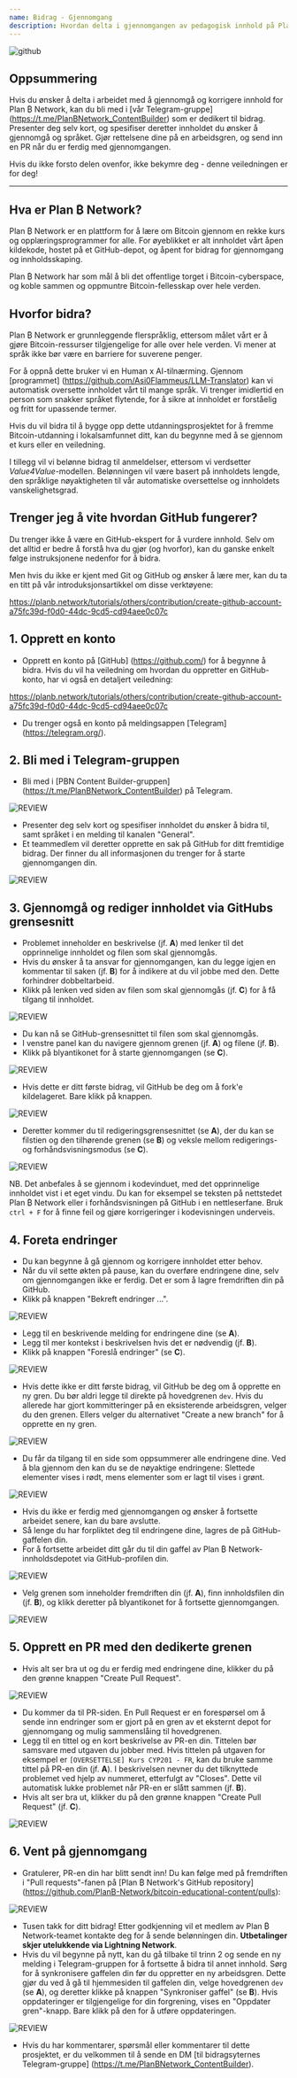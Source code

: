 ```yaml
---
name: Bidrag - Gjennomgang
description: Hvordan delta i gjennomgangen av pedagogisk innhold på Plan ₿ Network?
---
```

![github](assets/cover.webp)

## Oppsummering

Hvis du ønsker å delta i arbeidet med å gjennomgå og korrigere innhold for Plan ₿ Network, kan du bli med i [vår Telegram-gruppe] (https://t.me/PlanBNetwork_ContentBuilder) som er dedikert til bidrag. Presenter deg selv kort, og spesifiser deretter innholdet du ønsker å gjennomgå og språket. Gjør rettelsene dine på en arbeidsgren, og send inn en PR når du er ferdig med gjennomgangen.

Hvis du ikke forsto delen ovenfor, ikke bekymre deg - denne veiledningen er for deg!

---
## Hva er Plan ₿ Network?

Plan ₿ Network er en plattform for å lære om Bitcoin gjennom en rekke kurs og opplæringsprogrammer for alle. For øyeblikket er alt innholdet vårt åpen kildekode, hostet på et GitHub-depot, og åpent for bidrag for gjennomgang og innholdsskaping.

Plan ₿ Network har som mål å bli det offentlige torget i Bitcoin-cyberspace, og koble sammen og oppmuntre Bitcoin-fellesskap over hele verden.

## Hvorfor bidra?

Plan ₿ Network er grunnleggende flerspråklig, ettersom målet vårt er å gjøre Bitcoin-ressurser tilgjengelige for alle over hele verden. Vi mener at språk ikke bør være en barriere for suverene penger.

For å oppnå dette bruker vi en Human x AI-tilnærming. Gjennom [programmet] (https://github.com/Asi0Flammeus/LLM-Translator) kan vi automatisk oversette innholdet vårt til mange språk. Vi trenger imidlertid en person som snakker språket flytende, for å sikre at innholdet er forståelig og fritt for upassende termer.

Hvis du vil bidra til å bygge opp dette utdanningsprosjektet for å fremme Bitcoin-utdanning i lokalsamfunnet ditt, kan du begynne med å se gjennom et kurs eller en veiledning.

I tillegg vil vi belønne bidrag til anmeldelser, ettersom vi verdsetter *Value4Value*-modellen. Belønningen vil være basert på innholdets lengde, den språklige nøyaktigheten til vår automatiske oversettelse og innholdets vanskelighetsgrad.

## Trenger jeg å vite hvordan GitHub fungerer?

Du trenger ikke å være en GitHub-ekspert for å vurdere innhold. Selv om det alltid er bedre å forstå hva du gjør (og hvorfor), kan du ganske enkelt følge instruksjonene nedenfor for å bidra.

Men hvis du ikke er kjent med Git og GitHub og ønsker å lære mer, kan du ta en titt på vår introduksjonsartikkel om disse verktøyene:

https://planb.network/tutorials/others/contribution/create-github-account-a75fc39d-f0d0-44dc-9cd5-cd94aee0c07c

## 1. Opprett en konto


- Opprett en konto på [GitHub] (https://github.com/) for å begynne å bidra. Hvis du vil ha veiledning om hvordan du oppretter en GitHub-konto, har vi også en detaljert veiledning:

https://planb.network/tutorials/others/contribution/create-github-account-a75fc39d-f0d0-44dc-9cd5-cd94aee0c07c

- Du trenger også en konto på meldingsappen [Telegram] (https://telegram.org/).

## 2. Bli med i Telegram-gruppen


- Bli med i [PBN Content Builder-gruppen] (https://t.me/PlanBNetwork_ContentBuilder) på Telegram.

![REVIEW](assets/fr/01.webp)


- Presenter deg selv kort og spesifiser innholdet du ønsker å bidra til, samt språket i en melding til kanalen "General".
- Et teammedlem vil deretter opprette en sak på GitHub for ditt fremtidige bidrag. Der finner du all informasjonen du trenger for å starte gjennomgangen din.

![REVIEW](assets/fr/02.webp)

## 3. Gjennomgå og rediger innholdet via GitHubs grensesnitt


- Problemet inneholder en beskrivelse (jf. **A**) med lenker til det opprinnelige innholdet og filen som skal gjennomgås.
- Hvis du ønsker å ta ansvar for gjennomgangen, kan du legge igjen en kommentar til saken (jf. **B**) for å indikere at du vil jobbe med den. Dette forhindrer dobbeltarbeid.
- Klikk på lenken ved siden av filen som skal gjennomgås (jf. **C**) for å få tilgang til innholdet.

![REVIEW](assets/fr/03.webp)


- Du kan nå se GitHub-grensesnittet til filen som skal gjennomgås.
- I venstre panel kan du navigere gjennom grenen (jf. **A**) og filene (jf. **B**).
- Klikk på blyantikonet for å starte gjennomgangen (se **C**).

![REVIEW](assets/fr/04.webp)


- Hvis dette er ditt første bidrag, vil GitHub be deg om å fork'e kildelageret. Bare klikk på knappen.

![REVIEW](assets/fr/05.webp)


- Deretter kommer du til redigeringsgrensesnittet (se **A**), der du kan se filstien og den tilhørende grenen (se **B**) og veksle mellom redigerings- og forhåndsvisningsmodus (se **C**).

![REVIEW](assets/fr/06.webp)

NB. Det anbefales å se gjennom i kodevinduet, med det opprinnelige innholdet vist i et eget vindu. Du kan for eksempel se teksten på nettstedet Plan ₿ Network eller i forhåndsvisningen på GitHub i en nettleserfane. Bruk `ctrl + F` for å finne feil og gjøre korrigeringer i kodevisningen underveis.

## 4. Foreta endringer


- Du kan begynne å gå gjennom og korrigere innholdet etter behov.
- Når du vil sette økten på pause, kan du overføre endringene dine, selv om gjennomgangen ikke er ferdig. Det er som å lagre fremdriften din på GitHub.
- Klikk på knappen "Bekreft endringer ...".

![REVIEW](assets/fr/07.webp)


- Legg til en beskrivende melding for endringene dine (se **A**).
- Legg til mer kontekst i beskrivelsen hvis det er nødvendig (jf. **B**).
- Klikk på knappen "Foreslå endringer" (se **C**).

![REVIEW](assets/fr/08.webp)


- Hvis dette ikke er ditt første bidrag, vil GitHub be deg om å opprette en ny gren. Du bør aldri legge til direkte på hovedgrenen `dev`. Hvis du allerede har gjort kommitteringer på en eksisterende arbeidsgren, velger du den grenen. Ellers velger du alternativet "Create a new branch" for å opprette en ny gren.

![REVIEW](assets/fr/13.webp)


- Du får da tilgang til en side som oppsummerer alle endringene dine. Ved å bla gjennom den kan du se de nøyaktige endringene: Slettede elementer vises i rødt, mens elementer som er lagt til vises i grønt.

![REVIEW](assets/fr/09.webp)


- Hvis du ikke er ferdig med gjennomgangen og ønsker å fortsette arbeidet senere, kan du bare avslutte.
- Så lenge du har forpliktet deg til endringene dine, lagres de på GitHub-gaffelen din.
- For å fortsette arbeidet ditt går du til din gaffel av Plan ₿ Network-innholdsdepotet via GitHub-profilen din.

![REVIEW](assets/fr/14.webp)


- Velg grenen som inneholder fremdriften din (jf. **A**), finn innholdsfilen din (jf. **B**), og klikk deretter på blyantikonet for å fortsette gjennomgangen.

![REVIEW](assets/fr/15.webp)

## 5. Opprett en PR med den dedikerte grenen


- Hvis alt ser bra ut og du er ferdig med endringene dine, klikker du på den grønne knappen "Create Pull Request".

![REVIEW](assets/fr/10.webp)


- Du kommer da til PR-siden. En Pull Request er en forespørsel om å sende inn endringer som er gjort på en gren av et eksternt depot for gjennomgang og mulig sammenslåing til hovedgrenen.
- Legg til en tittel og en kort beskrivelse av PR-en din. Tittelen bør samsvare med utgaven du jobber med. Hvis tittelen på utgaven for eksempel er `[OVERSETTELSE] Kurs CYP201 - FR`, kan du bruke samme tittel på PR-en din (jf. **A**). I beskrivelsen nevner du det tilknyttede problemet ved hjelp av nummeret, etterfulgt av "Closes". Dette vil automatisk lukke problemet når PR-en er slått sammen (jf. **B**).
- Hvis alt ser bra ut, klikker du på den grønne knappen "Create Pull Request" (jf. **C**).

![REVIEW](assets/fr/11.webp)

## 6. Vent på gjennomgang


- Gratulerer, PR-en din har blitt sendt inn! Du kan følge med på fremdriften i "Pull requests"-fanen på [Plan ₿ Network's GitHub repository] (https://github.com/PlanB-Network/bitcoin-educational-content/pulls):

![REVIEW](assets/fr/12.webp)


- Tusen takk for ditt bidrag! Etter godkjenning vil et medlem av Plan ₿ Network-teamet kontakte deg for å sende belønningen din. **Utbetalinger skjer utelukkende via Lightning Network**.
- Hvis du vil begynne på nytt, kan du gå tilbake til trinn 2 og sende en ny melding i Telegram-gruppen for å fortsette å bidra til annet innhold. Sørg for å synkronisere gaffelen din før du oppretter en ny arbeidsgren. Dette gjør du ved å gå til hjemmesiden til gaffelen din, velge hovedgrenen `dev` (se **A**), og deretter klikke på knappen "Synkroniser gaffel" (se **B**). Hvis oppdateringer er tilgjengelige for din forgrening, vises en "Oppdater gren"-knapp. Bare klikk på den for å utføre oppdateringen.

![REVIEW](assets/fr/16.webp)


- Hvis du har kommentarer, spørsmål eller kommentarer til dette prosjektet, er du velkommen til å sende en DM [til bidragsyternes Telegram-gruppe] (https://t.me/PlanBNetwork_ContentBuilder).
